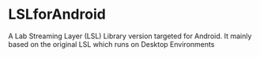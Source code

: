 # LSLforAndroid
A Lab Streaming Layer (LSL) Library version targeted for Android. It mainly based on the original LSL which runs on Desktop Environments 
